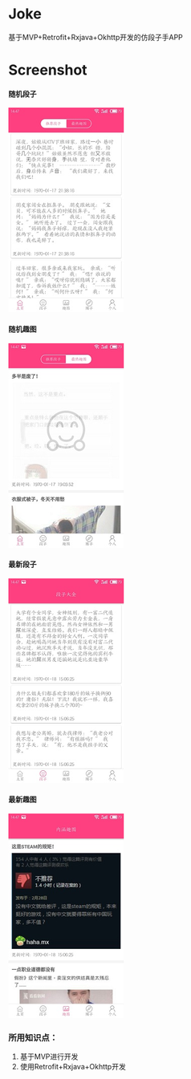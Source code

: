# Joke
基于MVP+Retrofit+Rxjava+Okhttp开发的仿段子手APP

# Screenshot
#### 随机段子

![image](https://github.com/zhangqi960110/Joke/raw/master/screenshot/textjoke.jpg)

#### 随机趣图

![image](https://github.com/zhangqi960110/Joke/raw/master/screenshot/imagejoke.jpg)
 
#### 最新段子

![image](https://github.com/zhangqi960110/Joke/raw/master/screenshot/newtextjoke.jpg)

#### 最新趣图

![image](https://github.com/zhangqi960110/Joke/raw/master/screenshot/newimagejoke.jpg)


### 所用知识点：
1. 基于MVP进行开发
2. 使用Retrofit+Rxjava+Okhttp开发
